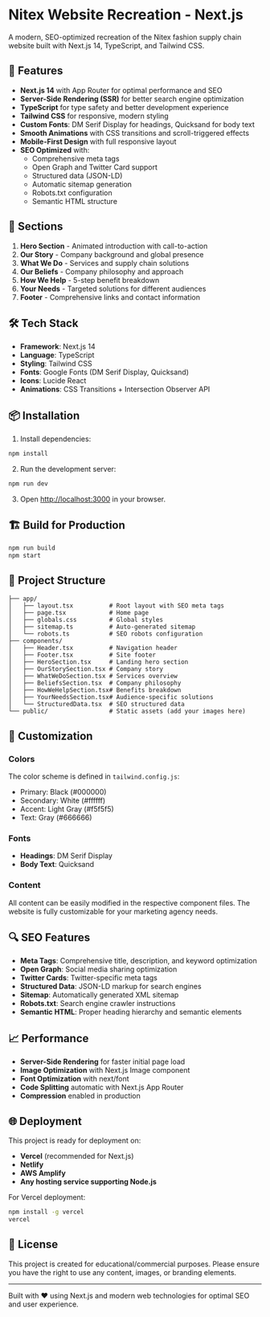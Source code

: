 # Nitex Website Recreation - Next.js

A modern, SEO-optimized recreation of the Nitex fashion supply chain website built with Next.js 14, TypeScript, and Tailwind CSS.

## 🚀 Features

- **Next.js 14** with App Router for optimal performance and SEO
- **Server-Side Rendering (SSR)** for better search engine optimization
- **TypeScript** for type safety and better development experience
- **Tailwind CSS** for responsive, modern styling
- **Custom Fonts**: DM Serif Display for headings, Quicksand for body text
- **Smooth Animations** with CSS transitions and scroll-triggered effects
- **Mobile-First Design** with full responsive layout
- **SEO Optimized** with:
  - Comprehensive meta tags
  - Open Graph and Twitter Card support
  - Structured data (JSON-LD)
  - Automatic sitemap generation
  - Robots.txt configuration
  - Semantic HTML structure

## 📱 Sections

1. **Hero Section** - Animated introduction with call-to-action
2. **Our Story** - Company background and global presence
3. **What We Do** - Services and supply chain solutions
4. **Our Beliefs** - Company philosophy and approach
5. **How We Help** - 5-step benefit breakdown
6. **Your Needs** - Targeted solutions for different audiences
7. **Footer** - Comprehensive links and contact information

## 🛠️ Tech Stack

- **Framework**: Next.js 14
- **Language**: TypeScript
- **Styling**: Tailwind CSS
- **Fonts**: Google Fonts (DM Serif Display, Quicksand)
- **Icons**: Lucide React
- **Animations**: CSS Transitions + Intersection Observer API

## 📦 Installation

1. Install dependencies:
```bash
npm install
```

2. Run the development server:
```bash
npm run dev
```

3. Open [http://localhost:3000](http://localhost:3000) in your browser.

## 🏗️ Build for Production

```bash
npm run build
npm start
```

## 📁 Project Structure

```
├── app/
│   ├── layout.tsx          # Root layout with SEO meta tags
│   ├── page.tsx            # Home page
│   ├── globals.css         # Global styles
│   ├── sitemap.ts          # Auto-generated sitemap
│   └── robots.ts           # SEO robots configuration
├── components/
│   ├── Header.tsx          # Navigation header
│   ├── Footer.tsx          # Site footer
│   ├── HeroSection.tsx     # Landing hero section
│   ├── OurStorySection.tsx # Company story
│   ├── WhatWeDoSection.tsx # Services overview
│   ├── BeliefsSection.tsx  # Company philosophy
│   ├── HowWeHelpSection.tsx# Benefits breakdown
│   ├── YourNeedsSection.tsx# Audience-specific solutions
│   └── StructuredData.tsx  # SEO structured data
└── public/                 # Static assets (add your images here)
```

## 🎨 Customization

### Colors
The color scheme is defined in `tailwind.config.js`:
- Primary: Black (#000000)
- Secondary: White (#ffffff)
- Accent: Light Gray (#f5f5f5)
- Text: Gray (#666666)

### Fonts
- **Headings**: DM Serif Display
- **Body Text**: Quicksand

### Content
All content can be easily modified in the respective component files. The website is fully customizable for your marketing agency needs.

## 🔍 SEO Features

- **Meta Tags**: Comprehensive title, description, and keyword optimization
- **Open Graph**: Social media sharing optimization
- **Twitter Cards**: Twitter-specific meta tags
- **Structured Data**: JSON-LD markup for search engines
- **Sitemap**: Automatically generated XML sitemap
- **Robots.txt**: Search engine crawler instructions
- **Semantic HTML**: Proper heading hierarchy and semantic elements

## 📈 Performance

- **Server-Side Rendering** for faster initial page load
- **Image Optimization** with Next.js Image component
- **Font Optimization** with next/font
- **Code Splitting** automatic with Next.js App Router
- **Compression** enabled in production

## 🌐 Deployment

This project is ready for deployment on:
- **Vercel** (recommended for Next.js)
- **Netlify**
- **AWS Amplify**
- **Any hosting service supporting Node.js**

For Vercel deployment:
```bash
npm install -g vercel
vercel
```

## 📝 License

This project is created for educational/commercial purposes. Please ensure you have the right to use any content, images, or branding elements.

---

Built with ❤️ using Next.js and modern web technologies for optimal SEO and user experience.
